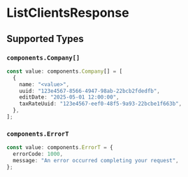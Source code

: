 # ListClientsResponse


## Supported Types

### `components.Company[]`

```typescript
const value: components.Company[] = [
  {
    name: "<value>",
    uuid: "123e4567-8566-4947-98ab-22bcb2fdedfb",
    editDate: "2025-05-01 12:00:00",
    taxRateUuid: "123e4567-eef0-48f5-9a93-22bcbe1f663b",
  },
];
```

### `components.ErrorT`

```typescript
const value: components.ErrorT = {
  errorCode: 1000,
  message: "An error occurred completing your request",
};
```

